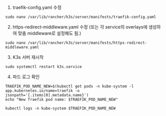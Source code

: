 1. traefik-config.yaml 수정

```
sudo nano /var/lib/rancher/k3s/server/manifests/traefik-config.yaml
```

2. https-redirect-middleware.yaml 수정 (또는 각 service의 overlays에 생성하여 맞춤 middleware로 설정해도 됨.)

```
sudo nano /var/lib/rancher/k3s/server/manifests/https-redirect-middleware.yaml
```

3. K3s 서버 재시작

```
sudo systemctl restart k3s.service
```

4. 파드 로그 확인

```
TRAEFIK_POD_NAME_NEW=$(kubectl get pods -n kube-system -l app.kubernetes.io/name=traefik -o jsonpath='{.items[0].metadata.name}')
echo "New Traefik pod name: $TRAEFIK_POD_NAME_NEW"

kubectl logs -n kube-system $TRAEFIK_POD_NAME_NEW
```
